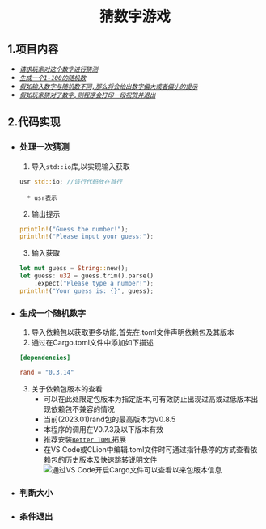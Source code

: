 <div align="center">

# **猜数字游戏**</div>

## **1.项目内容**
* [_`请求玩家对这个数字进行猜测`_](https://github.com/SuperPrintf/Rust_Study/tree/main/2.initial#处理一次猜测)<br>
* [_`生成一个1-100的随机数`_](https://github.com/SuperPrintf/Rust_Study/tree/main/2.initial#生成一个随机数字)<br>
* [_`假如输入数字与随机数不同,那么将会给出数字偏大或者偏小的提示`_](https://github.com/SuperPrintf/Rust_Study/tree/main/2.initial#判断大小)<br>
* [_`假如玩家猜对了数字,则程序会打印一段祝贺并退出`_](https://github.com/SuperPrintf/Rust_Study/tree/main/2.initial#条件退出)<br>

## **2.代码实现**
* ### 处理一次猜测<br>
    1. 导入`std::io`库,以实现输入获取<br>
    ```rust
    usr std::io; //该行代码放在首行
    ```
        * usr表示
    2. 输出提示<br>
    ```rust
    println!("Guess the number!");
    println!("Please input your guess:");
    ```
    3. 输入获取<br>
    ```rust
    let mut guess = String::new();
    let guess: u32 = guess.trim().parse()
        .expect("Please type a number!");
    println!("Your guess is: {}", guess);
    ```
* ### 生成一个随机数字<br>
    1. 导入依赖包以获取更多功能,首先在.toml文件声明依赖包及其版本<br>
    2. 通过在Cargo.toml文件中添加如下描述<br>
    ```toml
    [dependencies]

    rand = "0.3.14"
    ```
    3. 关于依赖包版本的查看<br>
        * 可以在此处限定包版本为指定版本,可有效防止出现过高或过低版本出现依赖包不兼容的情况<br>
        * 当前(2023.01)rand包的最高版本为V0.8.5<br>
        * 本程序的调用在V0.7.3及以下版本有效<br>
        * 推荐安装[`Better TOML`](https://marketplace.visualstudio.com/items?itemName=bungcip.better-toml "拓展主页")拓展
        * 在VS Code或CLion中编辑.toml文件时可通过指针悬停的方式查看依赖包的历史版本及快速跳转说明文件<br>
        ![通过VS Code开启Cargo文件可以查看以来包版本信息](https://p.ipic.vip/ac6q7j.png "鼠标悬弹出下拉栏显示历史版本")<br>
* ### 判断大小<br>
* ### 条件退出<br>
